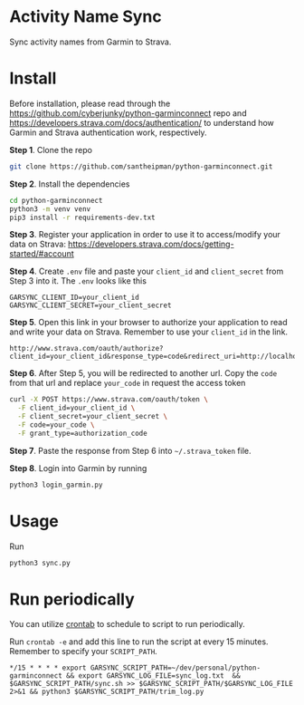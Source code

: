# Activity Name Sync

Sync activity names from Garmin to Strava.

# Install

Before installation, please read through the https://github.com/cyberjunky/python-garminconnect repo and https://developers.strava.com/docs/authentication/ to understand how Garmin and Strava authentication work, respectively.

**Step 1**. Clone the repo
```bash
git clone https://github.com/santheipman/python-garminconnect.git
```

**Step 2**. Install the dependencies
```bash
cd python-garminconnect
python3 -m venv venv
pip3 install -r requirements-dev.txt
```

**Step 3**. Register your application in order to use it to access/modify your data on Strava: https://developers.strava.com/docs/getting-started/#account

**Step 4**. Create `.env` file and paste your `client_id` and `client_secret` from Step 3 into it. The `.env` looks like this
```
GARSYNC_CLIENT_ID=your_client_id
GARSYNC_CLIENT_SECRET=your_client_secret
```

**Step 5**. Open this link in your browser to authorize your application to read and write your data on Strava. Remember to use your `client_id` in the link.
```
http://www.strava.com/oauth/authorize?client_id=your_client_id&response_type=code&redirect_uri=http://localhost/exchange_token&approval_prompt=force&scope=activity:write,activity:read_all
```

**Step 6**. After Step 5, you will be redirected to another url. Copy the `code` from that url and replace `your_code` in request the access token
```bash
curl -X POST https://www.strava.com/oauth/token \
  -F client_id=your_client_id \
  -F client_secret=your_client_secret \
  -F code=your_code \
  -F grant_type=authorization_code
```

**Step 7**. Paste the response from Step 6 into `~/.strava_token` file.

**Step 8**. Login into Garmin by running
```bash
python3 login_garmin.py
```

# Usage
Run
```bash
python3 sync.py
```

# Run periodically
You can utilize [crontab](https://www.doabledanny.com/cron-jobs-on-mac) to schedule to script to run periodically. 

Run `crontab -e` and add this line to run the script at every 15 minutes. Remember to specify your `SCRIPT_PATH`.

```
*/15 * * * * export GARSYNC_SCRIPT_PATH=~/dev/personal/python-garminconnect && export GARSYNC_LOG_FILE=sync_log.txt  && $GARSYNC_SCRIPT_PATH/sync.sh >> $GARSYNC_SCRIPT_PATH/$GARSYNC_LOG_FILE 2>&1 && python3 $GARSYNC_SCRIPT_PATH/trim_log.py
```
